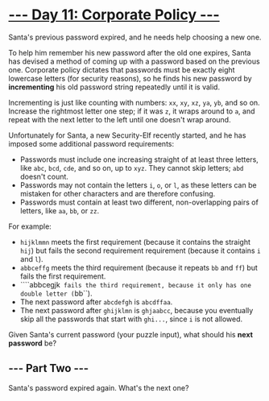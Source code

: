 # [--- Day 11: Corporate Policy ---](https://adventofcode.com/2015/day/11)

Santa's previous password expired, and he needs help choosing a new one.

To help him remember his new password after the old one expires, Santa has devised a method of coming up with a password based on the previous one. Corporate policy dictates that passwords must be exactly eight lowercase letters (for security reasons), so he finds his new password by **incrementing** his old password string repeatedly until it is valid.

Incrementing is just like counting with numbers: ``xx``, ``xy``, ``xz``, ``ya``, ``yb``, and so on. Increase the rightmost letter one step; if it was ``z``, it wraps around to ``a``, and repeat with the next letter to the left until one doesn't wrap around.

Unfortunately for Santa, a new Security-Elf recently started, and he has imposed some additional password requirements:

- Passwords must include one increasing straight of at least three letters, like ``abc``, ``bcd``, ``cde``, and so on, up to ``xyz``. They cannot skip letters; ``abd`` doesn't count.
- Passwords may not contain the letters ``i``, ``o``, or ``l``, as these letters can be mistaken for other characters and are therefore confusing.
- Passwords must contain at least two different, non-overlapping pairs of letters, like ``aa``, ``bb``, or ``zz``.

For example:

- ``hijklmmn`` meets the first requirement (because it contains the straight ``hij``) but fails the second requirement requirement (because it contains ``i`` and ``l``).
- ``abbceffg`` meets the third requirement (because it repeats ``bb`` and ``ff``) but fails the first requirement.
- ````abbcegjk`` fails the third requirement, because it only has one double letter (``bb``).
- The next password after ``abcdefgh`` is ``abcdffaa``.
- The next password after ``ghijklmn`` is ``ghjaabcc``, because you eventually skip all the passwords that start with ``ghi...``, since ``i`` is not allowed.

Given Santa's current password (your puzzle input), what should his **next password** be?

## --- Part Two ---

Santa's password expired again. What's the next one?

